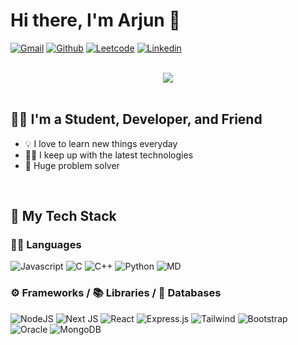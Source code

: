 # Hi there, I'm Arjun 👋
[![Gmail](https://img.shields.io/badge/Gmail-D14836?style=for-the-badge&logo=gmail&logoColor=white)][Gmail]
[![Github](https://img.shields.io/badge/GitHub-100000?style=for-the-badge&logo=github&logoColor=white)][Github]
[![Leetcode](https://img.shields.io/badge/-LeetCode-FFA116?style=for-the-badge&logo=LeetCode&logoColor=black)][Leetcode]
[![Linkedin](https://img.shields.io/badge/LinkedIn-0077B5?style=for-the-badge&logo=linkedin&logoColor=white)][Linkedin]

</br>
<div style="display: flex; justify-content: center;">
  <img class="img" src="https://streak-stats.demolab.com/?user=tango404&theme=javascript" />
</div>
</br>

## 👨‍💻 I'm a Student, Developer, and Friend
- 💡 I love to learn new things everyday
- 👨‍💻 I keep up with the latest technologies
- 💭 Huge problem solver

</br>

## 🥞 My Tech Stack

### 👨‍💻 Languages
![Javascript](https://img.shields.io/badge/JavaScript-323330?style=for-the-badge&logo=javascript&logoColor=F7DF1E)
![C](https://img.shields.io/badge/C-00599C?style=for-the-badge&logo=c&logoColor=white)
![C++](	https://img.shields.io/badge/C%2B%2B-00599C?style=for-the-badge&logo=c%2B%2B&logoColor=white)
![Python](https://img.shields.io/badge/Python-14354C?style=for-the-badge&logo=python&logoColor=white)
![MD](https://img.shields.io/badge/Markdown-000000?style=for-the-badge&logo=markdown&logoColor=white)

### ⚙️ Frameworks / 📚 Libraries / 🥞 Databases
![NodeJS](https://img.shields.io/badge/Node.js-43853D?style=for-the-badge&logo=node.js&logoColor=white)
![Next JS](https://img.shields.io/badge/Next-black?style=for-the-badge&logo=next.js&logoColor=white)
![React](https://img.shields.io/badge/React-20232A?style=for-the-badge&logo=react&logoColor=61DAFB)
![Express.js](https://img.shields.io/badge/express.js-%23404d59.svg?style=for-the-badge&logo=express&logoColor=%2361DAFB)
![Tailwind](https://img.shields.io/badge/Tailwind_CSS-38B2AC?style=for-the-badge&logo=tailwind-css&logoColor=white)
![Bootstrap](https://img.shields.io/badge/Bootstrap-563D7C?style=for-the-badge&logo=bootstrap&logoColor=white)
![Oracle](https://img.shields.io/badge/Oracle-F80000?style=for-the-badge&logo=oracle&logoColor=white)
![MongoDB](https://img.shields.io/badge/MongoDB-%234ea94b.svg?style=for-the-badge&logo=mongodb&logoColor=white)

</br>



[Gmail]: Arjuns1026@gmail.com
[Github]: https://github.com/Tango404
[Leetcode]: https://leetcode.com/ArjunSainiii/
[Linkedin]: https://www.linkedin.com/in/arjunsaini26/
